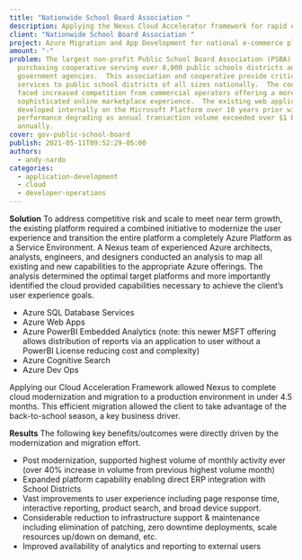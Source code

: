 ```yaml
---
title: "Nationwide School Board Association "
description: Applying the Nexus Cloud Accelerator framework for rapid e-Commerce deployment
client: "Nationwide School Board Association "
project: Azure Migration and App Development for national e-commerce platform
amount: "-"
problem: The largest non-profit Public School Board Association (PSBA) operate a
  purchasing cooperative serving over 8,000 public schools districts and
  government agencies.  This association and cooperative provide critical
  services to public school districts of all sizes nationally.  The cooperative
  faced increased competition from commercial operators offering a more
  sophisticated online marketplace experience.  The existing web application was
  developed internally on the Microsoft Platform over 10 years prior with
  performance degrading as annual transaction volume exceeded over $1 Billion
  annually.
cover: gov-public-school-board
publish: 2021-05-11T09:52:29-05:00
authors:
  - andy-nardo
categories:
  - application-development
  - cloud
  - developer-operations
---
```

**Solution**
To address competitive risk and scale to meet near term growth, the existing platform required a combined initiative to modernize the user experience and transition the entire platform a completely Azure Platform as a Service Environment.  A Nexus team of experienced Azure architects, analysts, engineers, and designers conducted an analysis to map all existing and new capabilities to the appropriate Azure offerings.   The analysis determined the optimal target platforms and more importantly identified the cloud provided capabilities necessary to achieve the client’s user experience goals.


* Azure SQL Database Services
* Azure Web Apps
* Azure PowerBI Embedded Analytics (note: this newer MSFT offering allows distribution of reports via an application to user without a PowerBI License reducing cost and complexity)
* Azure Cognitive Search
* Azure Dev Ops

Applying our Cloud Acceleration Framework allowed Nexus to complete cloud modernization and migration to a production environment in under 4.5 months. This efficient migration allowed the client to take advantage of the back-to-school season, a key business driver.

**Results**
The following key benefits/outcomes were directly driven by the modernization and migration effort.

* Post modernization, supported highest volume of monthly activity ever (over 40% increase in volume from previous highest volume month)
* Expanded platform capability enabling direct ERP integration with School Districts
* Vast improvements to user experience including page response time, interactive reporting, product search, and broad device support.
* Considerable reduction to infrastructure support & maintenance including elimination of patching, zero downtime deployments, scale resources up/down on demand, etc.
* Improved availability of analytics and reporting to external users
